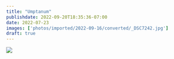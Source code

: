 ```yaml
---
title: "Umptanum"
publishdate: 2022-09-20T18:35:36-07:00
date: 2022-07-23
images: ['photos/imported/2022-09-16/converted/_DSC7242.jpg']
draft: true
---
```


![](photos/imported/2022-05-31/converted/DSC05839.jpg)
